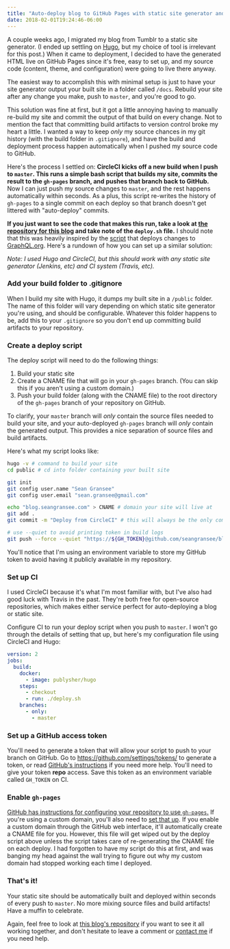 ```yaml
---
title: "Auto-deploy blog to GitHub Pages with static site generator and CI"
date: 2018-02-01T19:24:46-06:00
---
```


A couple weeks ago, I migrated my blog from Tumblr to a static site generator. (I ended up settling on [Hugo](https://gohugo.io/), but my choice of tool is irrelevant for this post.) When it came to deployment, I decided to have the generated HTML live on GitHub Pages since it's free, easy to set up, and my source code (content, theme, and configuration) were going to live there anyway.

The easiest way to accomplish this with minimal setup is just to have your site generator output your built site in a folder called `/docs`. Rebuild your site after any change you make, push to `master`, and you're good to go.

This solution was fine at first, but it got a little annoying having to manually re-build my site and commit the output of that build on every change. Not to mention the fact that committing build artifacts to version control broke my heart a little. I wanted a way to keep _only_ my source chances in my git history (with the build folder in `.gitignore`), and have the build and deployment process happen automatically when I pushed my source code to GitHub.

Here's the process I settled on: **CircleCI kicks off a new build when I push to `master`. This runs a simple bash script that builds my site, commits the result to the `gh-pages` branch, and pushes that branch back to GitHub.** Now I can just push my source changes to `master`, and the rest happens automatically within seconds. As a plus, this script re-writes the history of `gh-pages` to a single commit on each deploy so that branch doesn't get littered with "auto-deploy" commits.

**If you just want to see the code that makes this run, take a look at [the repository for this blog](https://github.com/seangransee/blog) and take note of the `deploy.sh` file.** I should note that this was heavily inspired by the [script](https://github.com/graphql/graphql.github.io/blob/source/resources/publish.sh) that deploys changes to [GraphQL.org](http://graphql.org/). Here's a rundown of how you can set up a similar solution:

_Note: I used Hugo and CircleCI, but this should work with any static site generator (Jenkins, etc) and CI system (Travis, etc)._

### Add your build folder to .gitignore

When I build my site with Hugo, it dumps my built site in a `/public` folder. The name of this folder will vary depending on which static site generator you're using, and should be configurable. Whatever this folder happens to be, add this to your `.gitignore` so you don't end up committing build artifacts to your repository.

### Create a deploy script

The deploy script will need to do the following things:

1. Build your static site
2. Create a CNAME file that will go in your `gh-pages` branch. (You can skip this if you aren't using a custom domain.)
3. Push your build folder (along with the CNAME file) to the root directory of the `gh-pages` branch of your repository on GitHub.

To clarify, your `master` branch will _only_ contain the source files needed to build your site, and your auto-deployed `gh-pages` branch will _only_ contain the generated output. This provides a nice separation of source files and build artifacts.

Here's what my script looks like:

```bash
hugo -v # command to build your site
cd public # cd into folder containing your built site

git init
git config user.name "Sean Gransee"
git config user.email "sean.gransee@gmail.com"

echo "blog.seangransee.com" > CNAME # domain your site will live at
git add .
git commit -m "Deploy from CircleCI" # this will always be the only commit in your gh-pages branch

# use --quiet to avoid printing token in build logs
git push --force --quiet "https://${GH_TOKEN}@github.com/seangransee/blog.git" master:gh-pages # path to your repo on GitHub, using token for authentication
```

You'll notice that I'm using an environment variable to store my GitHub token to avoid having it publicly available in my repository.

### Set up CI

I used CircleCI because it's what I'm most familiar with, but I've also had good luck with Travis in the past. They're both free for open-source repositories, which makes either service perfect for auto-deploying a blog or static site.

Configure CI to run your deploy script when you push to `master`. I won't go through the details of setting that up, but here's my configuration file using CircleCI and Hugo:

```yaml
version: 2
jobs:
  build:
    docker:
      - image: publysher/hugo
    steps:
      - checkout
      - run: ./deploy.sh
    branches:
      - only:
        - master
```

### Set up a GitHub access token

You'll need to generate a token that will allow your script to push to your branch on GitHub. Go to https://github.com/settings/tokens/ to generate a token, or read [GitHub's instructions](https://help.github.com/articles/creating-a-personal-access-token-for-the-command-line/) if you need more help. You'll need to give your token **repo** access. Save this token as an environment variable called `GH_TOKEN` on CI.

### Enable `gh-pages`

[GitHub has instructions for configuring your repository to use `gh-pages`.](https://help.github.com/articles/configuring-a-publishing-source-for-github-pages/#enabling-github-pages-to-publish-your-site-from-master-or-gh-pages) If you're using a custom domain, you'll also need to [set that up](https://help.github.com/articles/quick-start-setting-up-a-custom-domain/). If you enable a custom domain through the GitHub web interface, it'll automatically create a CNAME file for you. However, this file will get wiped out by the deploy script above unless the script takes care of re-generating the CNAME file on each deploy. I had forgotten to have my script do this at first, and was banging my head against the wall trying to figure out why my custom domain had stopped working each time I deployed.

### That's it!

Your static site should be automatically built and deployed within seconds of every push to `master`. No more mixing source files and build artifacts! Have a muffin to celebrate.

Again, feel free to look at [this blog's repository](https://github.com/seangransee/blog) if you want to see it all working together, and don't hesitate to leave a comment or [contact me](mailto:sean.gransee@gmail.com) if you need help.
